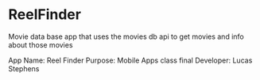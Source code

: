 # ReelFinder
Movie data base app that uses the movies db api to get movies and info about those movies 

App Name: Reel Finder 
Purpose: Mobile Apps class final 
Developer: Lucas Stephens 
